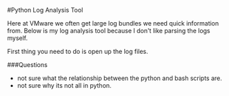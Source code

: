 #Python Log Analysis Tool

Here at VMware we often get large log bundles we need quick information from. Below is my log analysis tool because I don't like parsing the logs myself.

First thing you need to do is open up the log files.



###Questions
- not sure what the relationship between the python and bash scripts are.
- not sure why its not all in python. 
